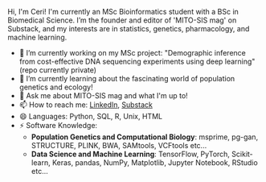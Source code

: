 Hi, I'm Ceri! I'm currently an MSc Bioinformatics student with a BSc in Biomedical Science. I’m the founder and editor of 'MITO-SIS mag' on Substack, and my interests are in statistics, genetics, pharmacology, and machine learning.

- 🔭 I’m currently working on my MSc project: "Demographic inference from cost-effective DNA sequencing experiments using deep learning" (repo currently private)
- 🌱 I’m currently learning about the fascinating world of population genetics and ecology!
- 💬 Ask me about MITO-SIS mag and what I'm up to!
- 📫 How to reach me: [LinkedIn](https://www.linkedin.com/in/ceriharman), [Substack](https://mitosismag.substack.com)
- 😄 Languages: Python, SQL, R, Unix, HTML
- ⚡ Software Knowledge: 
  - **Population Genetics and Computational Biology**: msprime, pg-gan, STRUCTURE, PLINK, BWA, SAMtools, VCFtools etc...
  - **Data Science and Machine Learning**: TensorFlow, PyTorch, Scikit-learn, Keras, pandas, NumPy, Matplotlib, Jupyter Notebook, RStudio etc...
